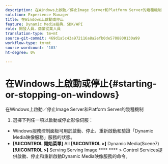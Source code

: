 ```yaml
---
description: 在Windows上啟動／停止Image Server和Platform Server的幾種機制
solution: Experience Manager
title: 在Windows上啟動或停止
feature: Dynamic Media經典，SDK/API
role: 開發人員，商業從業人員
translation-type: tm+mt
source-git-commit: 469d1a5c43a972116a8a2efb0de5708800130a99
workflow-type: tm+mt
source-wordcount: '103'
ht-degree: 0%

---
```



# 在Windows上啟動或停止{#starting-or-stopping-on-windows}

在Windows上啟動／停止Image Server和Platform Server的幾種機制

1. 選擇下列任一項以啟動或停止影像伺服：

* Windows服務控制面板可用於啟動、停止、重新啟動和驗證「Dynamic Media映像服務」服務的狀態。
* **[!UICONTROL 開始菜單]** All **[!UICONTROL >]** Dynamic Media(Scene7) **[!UICONTROL >]** Serving Serving Image **** **** > Control Services提供啟動、停止和重新啟動Dynamic Media映像服務的命令。

